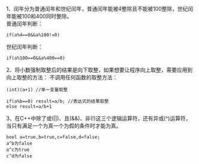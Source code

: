 1、闰年分为普通闰年和世纪闰年，普通闰年能被4整除且不能被100整除，世纪闰年能被100和400同时整除。<br>
 普通闰年判断：
```
if(a%4==0&&a%100!=0)
```
 世纪闰年判断：
```
if(a%100==0&&a%400==0)
```
2、将小数强制取整后的结果是向下取整，如果想要让程序向上取整，需要应用到向上取整的方法：
 不调用任何函数的取整方法：
 ```
(int)(a+1) //单一变量取整

if(a%b==0) result=a/b; //表达式的结果取整
else result=a/b+1
```
3、在C++中除了或(||)、且(&&)、非(!)这三个逻辑运算符，还有异或(^)运算符，当只有满足一个为真一个为假的条件时才能为真。
```
bool a=true,b=true,c=false,d=false;
a^b为false
a^c为true
c^d为false
```
